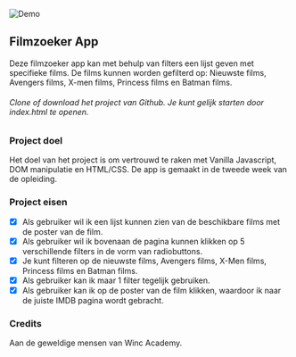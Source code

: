 ![Demo](demo1.png)

## Filmzoeker App

Deze filmzoeker app kan met behulp van filters een lijst geven met specifieke films. De films kunnen worden gefilterd op: Nieuwste films, Avengers films, X-men films, Princess films en Batman films.

###### Clone of download het project van Github. Je kunt gelijk starten door index.html te openen.

### Project doel

Het doel van het project is om vertrouwd te raken met Vanilla Javascript, DOM manipulatie en HTML/CSS. De app is gemaakt in de tweede week van de opleiding.

### Project eisen

- [x] Als gebruiker wil ik een lijst kunnen zien van de beschikbare films met de poster van de film.
- [x] Als gebruiker wil ik bovenaan de pagina kunnen klikken op 5 verschillende filters in de vorm van radiobuttons.
- [x] Je kunt filteren op de nieuwste films, Avengers films, X-Men films, Princess films en Batman films.
- [x] Als gebruiker kan ik maar 1 filter tegelijk gebruiken.
- [x] Als gebruiker kan ik op de poster van de film klikken, waardoor ik naar de juiste IMDB pagina wordt gebracht.

### Credits

Aan de geweldige mensen van Winc Academy.
